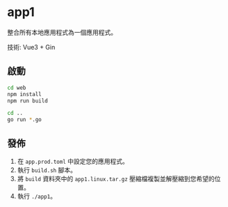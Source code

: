 # app1

整合所有本地應用程式為一個應用程式。

技術: Vue3 + Gin

## 啟動

```bash
cd web
npm install
npm run build

cd ..
go run *.go
```

## 發佈

1. 在 `app.prod.toml` 中設定您的應用程式。
2. 執行 `build.sh` 腳本。
3. 將 `build` 資料夾中的 `app1.linux.tar.gz` 壓縮檔複製並解壓縮到您希望的位置。
4. 執行 `./app1`。
